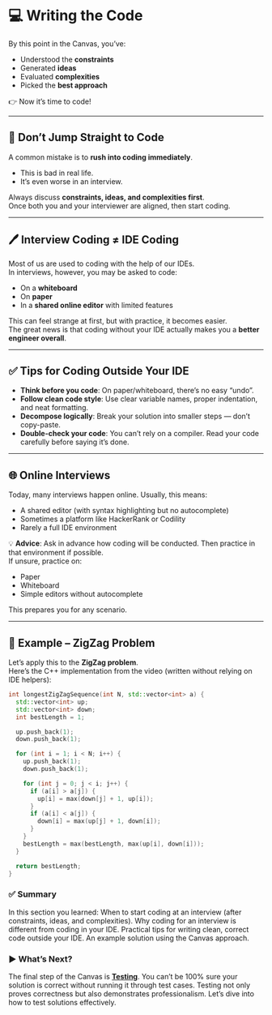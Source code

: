 # 💻 Writing the Code

By this point in the Canvas, you’ve:  
- Understood the **constraints**  
- Generated **ideas**  
- Evaluated **complexities**  
- Picked the **best approach**  

👉 Now it’s time to code!

---

## 🚫 Don’t Jump Straight to Code
A common mistake is to **rush into coding immediately**.  
- This is bad in real life.  
- It’s even worse in an interview.  

Always discuss **constraints, ideas, and complexities first**.  
Once both you and your interviewer are aligned, then start coding.

---

## 🖊️ Interview Coding ≠ IDE Coding
Most of us are used to coding with the help of our IDEs.  
In interviews, however, you may be asked to code:  
- On a **whiteboard**  
- On **paper**  
- In a **shared online editor** with limited features  

This can feel strange at first, but with practice, it becomes easier.  
The great news is that coding without your IDE actually makes you a **better engineer overall**.

---

## ✅ Tips for Coding Outside Your IDE
- **Think before you code**: On paper/whiteboard, there’s no easy “undo”.  
- **Follow clean code style**: Use clear variable names, proper indentation, and neat formatting.  
- **Decompose logically**: Break your solution into smaller steps — don’t copy-paste.  
- **Double-check your code**: You can’t rely on a compiler. Read your code carefully before saying it’s done.  

---

## 🌐 Online Interviews
Today, many interviews happen online. Usually, this means:  
- A shared editor (with syntax highlighting but no autocomplete)  
- Sometimes a platform like HackerRank or Codility  
- Rarely a full IDE environment  

💡 **Advice**: Ask in advance how coding will be conducted. Then practice in that environment if possible.  
If unsure, practice on:  
- Paper  
- Whiteboard  
- Simple editors without autocomplete  

This prepares you for any scenario.

---

## 📝 Example – ZigZag Problem
Let’s apply this to the **ZigZag problem**.  
Here’s the C++ implementation from the video (written without relying on IDE helpers):

```cpp
int longestZigZagSequence(int N, std::vector<int> a) {
  std::vector<int> up;
  std::vector<int> down;
  int bestLength = 1;

  up.push_back(1);
  down.push_back(1);

  for (int i = 1; i < N; i++) {
    up.push_back(1);
    down.push_back(1);

    for (int j = 0; j < i; j++) {
      if (a[i] > a[j]) {
        up[i] = max(down[j] + 1, up[i]);
      }
      if (a[i] < a[j]) {
        down[i] = max(up[j] + 1, down[i]);
      }
    }
    bestLength = max(bestLength, max(up[i], down[i]));
  }

  return bestLength;
}


```
### ✅ Summary

In this section you learned:
When to start coding at an interview (after constraints, ideas, and complexities).
Why coding for an interview is different from coding in your IDE.
Practical tips for writing clean, correct code outside your IDE.
An example solution using the Canvas approach.

### ▶️ What’s Next?

The final step of the Canvas is [**Testing**](../Testing/README.md).
You can’t be 100% sure your solution is correct without running it through test cases. Testing not only proves correctness but also demonstrates professionalism. Let’s dive into how to test solutions effectively.